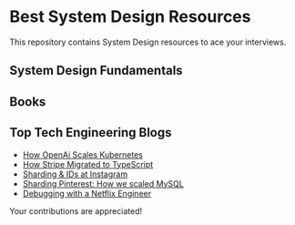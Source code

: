 # Best System Design Resources

This repository contains System Design resources to ace your interviews.

## System Design Fundamentals


## Books

## Top Tech Engineering Blogs
- [How OpenAi Scales Kubernetes](https://openai.com/research/scaling-kubernetes-to-7500-nodes)
- [How Stripe Migrated to TypeScript](https://stripe.com/blog/migrating-to-typescript)
- [Sharding & IDs at Instagram](https://instagram-engineering.com/sharding-ids-at-instagram-1cf5a71e5a5c)
- [Sharding Pinterest: How we scaled MySQL](https://medium.com/pinterest-engineering/sharding-pinterest-how-we-scaled-our-mysql-fleet-3f341e96ca6f)
- [Debugging with a Netflix Engineer](https://netflixtechblog.com/life-of-a-netflix-partner-engineer-the-case-of-extra-40-ms-b4c2dd278513)




Your contributions are appreciated! 
